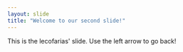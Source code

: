 ```yaml
---
layout: slide
title: "Welcome to our second slide!"
---
```

This is the lecofarias' slide.
Use the left arrow to go back!
